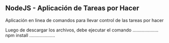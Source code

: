 ## NodeJS - Aplicación de Tareas por Hacer

Aplicación en linea de comandos para llevar control de las tareas por hacer

Luego de descargar los archivos, debe ejecutar el comando
....................
npm install
....................
